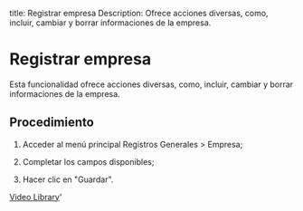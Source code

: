 title: Registrar empresa
Description: Ofrece acciones diversas, como, incluir, cambiar y borrar informaciones de la empresa.
# Registrar empresa


Esta funcionalidad ofrece acciones diversas, como, incluir, cambiar y borrar
informaciones de la empresa.

Procedimiento
----------

1.  Acceder al menú principal Registros Generales \> Empresa;

2.  Completar los campos disponibles;

3.  Hacer clic en "Guardar".



<i class='fa fa-youtube-play  fa-2x' style='color:#97ce17;vertical-align: middle;'> </i> [Video Library](https://www.youtube.com/playlist?list=PLB5qK2uzf2ROUXdrTeH-_n6tXmG4oPtoz)'

<!-- !!! tip "About"

    <b>Product/Version:</b> CITSmart | 8.00 &nbsp;&nbsp;
    <b>Updated:</b>01/24/2019 - Anna Martins

